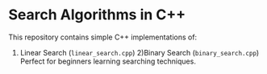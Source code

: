 # Search Algorithms in C++
This repository contains simple C++ implementations of:

1) Linear Search (`linear_search.cpp`)
 2)Binary Search (`binary_search.cpp`)
Perfect for beginners learning searching techniques.
